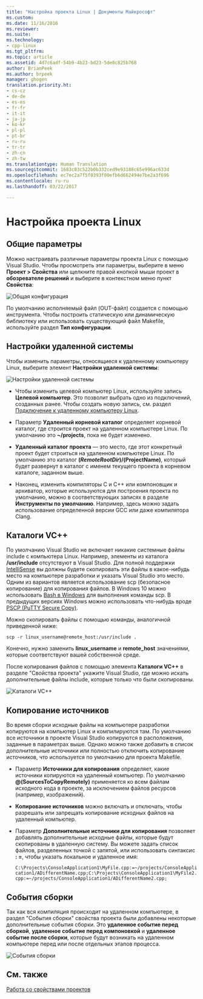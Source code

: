 ```yaml
---
title: "Настройка проекта Linux | Документы Майкрософт"
ms.custom: 
ms.date: 11/16/2016
ms.reviewer: 
ms.suite: 
ms.technology:
- cpp-linux
ms.tgt_pltfrm: 
ms.topic: article
ms.assetid: 4d7c6adf-54b9-4b23-bd23-5de0c825b768
author: BrianPeek
ms.author: brpeek
manager: ghogen
translation.priority.ht:
- cs-cz
- de-de
- es-es
- fr-fr
- it-it
- ja-jp
- ko-kr
- pl-pl
- pt-br
- ru-ru
- tr-tr
- zh-cn
- zh-tw
ms.translationtype: Human Translation
ms.sourcegitcommit: 1683c03c522b0b332ced9e93188c65e996ac633d
ms.openlocfilehash: ec7ec2a7f5f0393f00efb6d662494e7be2a3f696
ms.contentlocale: ru-ru
ms.lasthandoff: 03/22/2017

---
```


# <a name="configure-a-linux-project"></a>Настройка проекта Linux

## <a name="general-settings"></a>Общие параметры
Можно настраивать различные параметры проекта Linux с помощью Visual Studio.  Чтобы просмотреть эти параметры, выберите в меню **Проект > Свойства** или щелкните правой кнопкой мыши проект в **обозревателе решений** и выберите в контекстном меню пункт **Свойства**:

![Общая конфигурация](media/settings_general.png)

По умолчанию исполняемый файл (OUT-файл) создается с помощью инструмента.  Чтобы построить статическую или динамическую библиотеку или использовать существующий файл Makefile, используйте раздел **Тип конфигурации**.

## <a name="remote-settings"></a>Настройки удаленной системы
Чтобы изменить параметры, относящиеся к удаленному компьютеру Linux, выберите элемент **Настройки удаленной системы**:

![Настройки удаленной системы](media/settings_remote.png)

* Чтобы изменить целевой компьютер Linux, используйте запись **Целевой компьютер**.  Это позволит выбрать одно из подключений, созданных ранее.  Чтобы создать новую запись, см. раздел [Подключение к удаленному компьютеру Linux](connect-to-your-remote-linux-computer.md).

* Параметр **Удаленный корневой каталог** определяет корневой каталог, где строится проект на удаленном компьютере Linux.  По умолчанию это **~/projects**, пока не будет изменено.

* **Удаленный каталог проекта** — это место, где этот конкретный проект будет строиться на удаленном компьютере Linux.  По умолчанию это каталог **$(RemoteRootDir)/$(ProjectName)**, который будет развернут в каталог с именем текущего проекта в корневом каталоге, заданном выше.

* Наконец, изменить компиляторы C и C++ или компоновщик и архиватор, которые используются для построения проекта по умолчанию, можно в соответствующих записях в разделе **Инструменты по умолчанию**.  Например, здесь можно задать использование определенной версии GCC или даже компилятора Clang.

## <a name="vc-directories"></a>Каталоги VC++
По умолчанию Visual Studio не включает никакие системные файлы include с компьютера Linux.  Например, элементы из каталога **/usr/include** отсутствуют в Visual Studio.  Для полной поддержки [IntelliSense](/visualstudio/ide/using-intellisense) вы должны будете скопировать эти файлы в какое-нибудь место на компьютере разработки и указать Visual Studio это место.  Одним из вариантов является использование scp (безопасное копирование) для копирования файлов.  В Windows 10 можно использовать [Bash в Windows](https://msdn.microsoft.com/commandline/wsl/about) для выполнения команды scp.  В предыдущих версиях Windows можно использовать что-нибудь вроде [PSCP (PuTTY Secure Copy)](http://www.chiark.greenend.org.uk/~sgtatham/putty/download.html).

Можно скопировать файлы с помощью команды, аналогичной приведенной ниже:

`scp -r linux_username@remote_host:/usr/include .`

Конечно, нужно заменить **linux_username** и **remote_host** значениями, которые соответствуют вашей собственной среде.

После копирования файлов с помощью элемента **Каталоги VC++** в разделе "Свойства проекта" укажите Visual Studio, где можно искать дополнительные файлы include, которые только что были скопированы.

![Каталоги VC++](media/settings_directories.png)

## <a name="copy-sources"></a>Копирование источников
Во время сборки исходные файлы на компьютере разработки копируются на компьютер Linux и компилируются там.  По умолчанию все источники в проекте Visual Studio копируются в расположения, заданные в параметрах выше.  Однако можно также добавить в список дополнительные источники или полностью отключить копирование источников, что используется по умолчанию для проекта Makefile.

* Параметр **Источники для копирования** определяет, какие источники копируются на удаленный компьютер.  По умолчанию **@(SourcesToCopyRemotely)** применяется ко всем файлам исходного кода в проекте, за исключением файлов ресурсов (например, изображений).

* **Копирование источников** можно включать и отключать, чтобы разрешать или запрещать копирование исходных файлов на удаленный компьютер.

* Параметр **Дополнительные источники для копирования** позволяет добавлять дополнительные исходные файлы, которые будут скопированы в удаленную систему.  Вы можете задать список файлов, разделенных точкой с запятой, или использовать синтаксис **: =**, чтобы указать локальное и удаленное имя:

  `C:\Projects\ConsoleApplication1\MyFile.cpp:=~/projects/ConsoleApplication1/ADifferentName.cpp;C:\Projects\ConsoleApplication1\MyFile2.cpp:=~/projects/ConsoleApplication1/ADifferentName2.cpp;`

## <a name="build-events"></a>События сборки
Так как вся компиляция происходит на удаленном компьютере, в раздел "События сборки" свойства проекта были добавлены некоторые дополнительные события сборки.  Это **удаленное событие перед сборкой**, **удаленное событие перед компоновкой** и **удаленное событие после сборки**, которые будут возникать на удаленном компьютере перед или после отдельных этапов процесса.

![События сборки](media/settings_buildevents.png)

## <a name="see-also"></a>См. также
[Работа со свойствами проектов](../ide/working-with-project-properties.md)
